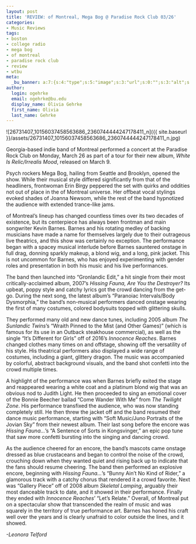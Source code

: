 ```yaml
---
layout: post
title: 'REVIEW: of Montreal, Mega Bog @ Paradise Rock Club 03/26'
categories:
- Music Reviews
tags:
- boston
- college radio
- mega bog
- of montreal
- paradise rock club
- review
- wtbu
meta:
  _bu_banner: a:7:{s:4:"type";s:5:"image";s:3:"url";s:0:"";s:3:"alt";s:0:"";s:7:"post_id";s:0:"";s:4:"html";s:0:"";s:8:"position";s:12:"contentWidth";s:7:"caption";s:0:"";}
author:
  login: ogehrke
  email: ogehrke@bu.edu
  display_name: Olivia Gehrke
  first_name: Olivia
  last_name: Gehrke
---
```

![26731407_10156037458563686_2360744444247178411_n]({{ site.baseurl }}/assets/26731407_10156037458563686_2360744444247178411_n.jpg)

Georgia-based indie band of Montreal performed a concert at the Paradise Rock Club on Monday, March 26 as part of a tour for their new album, _White Is Relic/Irrealis Mood_, released on March 9.

Psych rockers Mega Bog, hailing from Seattle and Brooklyn, opened the show. While their musical style differed significantly from that of the headliners, frontwoman Erin Birgy peppered the set with quirks and oddities not out of place in the of Montreal universe. Her offbeat vocal stylings evoked shades of Joanna Newsom, while the rest of the band hypnotized the audience with extended trance-like jams.

of Montreal’s lineup has changed countless times over its two decades of existence, but its centerpiece has always been frontman and main songwriter Kevin Barnes. Barnes and his rotating medley of backing musicians have made a name for themselves largely due to their outrageous live theatrics, and this show was certainly no exception. The performance began with a spacey musical interlude before Barnes sauntered onstage in full drag, donning sparkly makeup, a blond wig, and a long, pink jacket. This is not uncommon for Barnes, who has enjoyed experimenting with gender roles and presentation in both his music and his live performances.

The band then launched into “Gronlandic Edit,” a hit single from their most critically-acclaimed album, 2007’s _Hissing Fauna, Are You the Destroyer?_ Its upbeat, poppy style and catchy lyrics got the crowd dancing from the get-go. During the next song, the latest album’s “Paranoiac Intervals/Body Dysmorphia,” the band’s non-musical performers danced onstage wearing the first of many costumes, colored bodysuits topped with glittering skulls.

They performed many old and new dance tunes, including 2005 album _The Sunlandic Twins_’s “Wraith Pinned to the Mist (and Other Games)” (which is famous for its use in an Outback steakhouse commercial), as well as the single “It’s Different for Girls” off of 2016’s _Innocence Reaches_. Barnes changed clothes many times on and offstage, showing off the versatility of his style. His theatrical performers also displayed a wide range of costumes, including a giant, glittery dragon. The music was accompanied by colorful, abstract background visuals, and the band shot confetti into the crowd multiple times.

A highlight of the performance was when Barnes briefly exited the stage and reappeared wearing a white coat and a platinum blond wig that was an obvious nod to Judith Light. He then proceeded to sing an emotional cover of the Bonnie Beecher ballad “Come Wander With Me” from _The Twilight Zone_. His performance transfixed the audience, who was now standing completely still. He then threw the jacket off and the band resumed their dance music performance, starting with “Soft Music/Juno Portraits of the Jovian Sky” from their newest album. Their last song before the encore was _Hissing Fauna…_’s “A Sentence of Sorts in Kongsvinger,” an epic pop tune that saw more confetti bursting into the singing and dancing crowd.

As the audience cheered for an encore, the band’s mascots came onstage dressed as blue crustaceans and began to control the noise of the crowd, crouching down when they wanted quiet and rising back up to indicate that the fans should resume cheering. The band then performed an explosive encore, beginning with _Hissing Fauna…_’s “Bunny Ain’t No Kind of Rider,” a glamorous track with a catchy chorus that rendered it a crowd favorite. Next was “Gallery Piece” off of 2008 album _Skeletal Lamping_, arguably their most danceable track to date, and it showed in their performance. Finally they ended with _Innocence Reaches_’ “Let’s Relate.” Overall, of Montreal put on a spectacular show that transcended the realm of music and was squarely in the territory of true performance art. Barnes has honed his craft well over the years and is clearly unafraid to color outside the lines, and it showed.

_\-Leonora Telford_